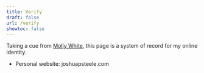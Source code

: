 ```yaml
---
title: Verify
draft: false
url: /verify
showtoc: false
---
```


Taking a cue from [Molly White](https://www.mollywhite.net/verify/), this page is a system of record for my online identity.

- Personal website: joshuapsteele.com